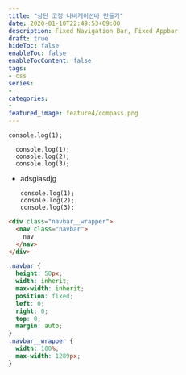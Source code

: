 ```yaml
---
title: "상단 고정 나비게이션바 만들기"
date: 2020-01-10T22:49:53+09:00
description: Fixed Navigation Bar, Fixed Appbar
draft: true
hideToc: false
enableToc: false
enableTocContent: false
tags:
- css
series:
-
categories:
-
featured_image: feature4/compass.png
---
```


`console.log(1);`

```
  console.log(1);
  console.log(2);
  console.log(3);
  ```

- adsgiasdjg
  ```
  console.log(1);
  console.log(2);
  console.log(3);
  ```

```html
<div class="navbar__wrapper">
  <nav class="navbar">
    nav
  </nav>
</div>
```

```css
.navbar {
  height: 50px;
  width: inherit;
  max-width: inherit;
  position: fixed;
  left: 0;
  right: 0;
  top: 0;
  margin: auto;
}
.navbar__wrapper {
  width: 100%;
  max-width: 1289px;
}
```
